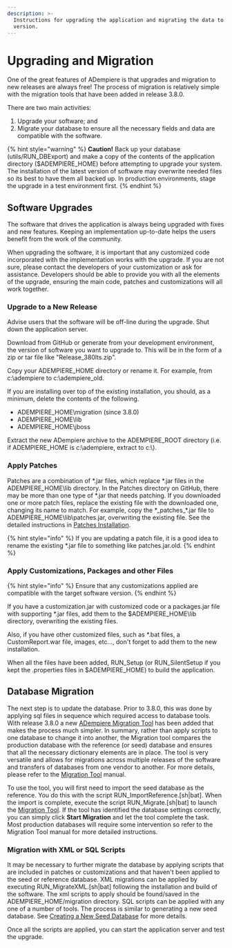 ```yaml
---
description: >-
  Instructions for upgrading the application and migrating the data to the new
  version.
---
```


# Upgrading and Migration

One of the great features of ADempiere is that upgrades and migration to new releases are always free! The process of migration is relatively simple with the migration tools that have been added in release 3.8.0.

There are two main activities:

1. Upgrade your software; and
2. Migrate your database to ensure all the necessary fields and data are compatible with  the software.

{% hint style="warning" %}
**Caution!** Back up your database \(utils/RUN\_DBExport\) and make a copy of the contents of the application directory \($ADEMPIERE\_HOME\) before attempting to upgrade your system. The installation of the latest version of software may overwrite needed files so its best to have them all backed up. In production environments, stage the upgrade in a test environment first.
{% endhint %}

## Software Upgrades

The software that drives the application is always being upgraded with fixes and new features. Keeping an implementation up-to-date helps the users benefit from the work of the community.

When upgrading the software, it is important that any customized code incorporated with the implementation works with the upgrade. If you are not sure, please contact the developers of your customization or ask for assistance. Developers should be able to provide you with all the elements of the upgrade, ensuring the main code, patches and customizations will all work together.

### Upgrade to a New Release

Advise users that the software will be off-line during the upgrade. Shut down the application server.

Download from GitHub or generate from your development environment, the version of software you want to upgrade to. This will be in the form of a zip or tar file like "Release\_380lts.zip".

Copy your ADEMPIERE\_HOME directory or rename it. For example, from c:\adempiere to c:\adempiere\_old.

If you are installing over top of the existing installation, you should, as a minimum, delete the contents of the following.

* ADEMPIERE\_HOME\migration \(since 3.8.0\)
* ADEMPIERE\_HOME\lib
* ADEMPIERE\_HOME\jboss

Extract the new ADempiere archive to the ADEMPIERE\_ROOT directory \(i.e. if ADEMPIERE\_HOME is c:\adempiere, extract to c:\\).

### **Apply Patches**

Patches are a combination of \*.jar files, which replace \*.jar files in the ADEMPIERE\_HOME\lib directory. In the Patches directory on GitHub, there may be more than one type of \*.jar that needs patching. If you downloaded one or more patch files, replace the existing file with the downloaded one, changing its name to match. For example, copy the \*\_patches\_\*.jar file to ADEMPIERE\_HOME\lib\patches.jar, overwriting the existing file. See the detailed instructions in [Patches Installation](http://wiki.adempiere.net/Patches_Installation).

{% hint style="info" %}
If you are updating a patch file, it is a good idea to rename the existing \*.jar file to something like patches.jar.old.
{% endhint %}

### **Apply Customizations, Packages and other Files**

{% hint style="info" %}
Ensure that any customizations applied are compatible with the target software version.
{% endhint %}

If you have a customization.jar with customized code or a packages.jar file with supporting \*.jar files, add them to the $ADEMPIERE\_HOME\lib directory, overwriting the existing files.

Also, if you have other customized files, such as \*.bat files, a CustomReport.war file, images, etc..., don't forget to add them to the new installation.

When all the files have been added, RUN\_Setup \(or RUN\_SilentSetup if you kept the .properties files in $ADEMPIERE\_HOME\) to build the application.

## Database Migration

The next step is to update the database. Prior to 3.8.0, this was done by applying sql files in sequence which required access to database tools. With release 3.8.0 a new [ADempiere Migration Tool](http://wiki.adempiere.net/Migrate) has been added that makes the process much simpler. In summary, rather than apply scripts to one database to change it into another, the Migration tool compares the production database with the reference \(or seed\) database and ensures that all the necessary dictionary elements are in place. The tool is very versatile and allows for migrations across multiple releases of the software and transfers of databases from one vendor to another. For more details, please refer to the [Migration Tool](http://wiki.adempiere.net/Migrate) manual.

To use the tool, you will first need to import the seed database as the reference. You do this with the script RUN\_ImportReference.\[sh\|bat\]. When the import is complete, execute the script RUN\_Migrate.\[sh\|bat\] to launch the [Migration Tool](http://wiki.adempiere.net/Migrate). If the tool has identified the database settings correctly, you can simply click **Start Migration** and let the tool complete the task. Most production databases will require some intervention so refer to the Migration Tool manual for more detailed instructions.

### Migration with XML or SQL Scripts

It may be necessary to further migrate the database by applying scripts that are included in patches or customizations and that haven't been applied to the seed or reference database. XML migrations can be applied by executing RUN\_MigrateXML.\[sh\|bat\] following the installation and build of the software. The xml scripts to apply should be found/saved in the ADEMPIERE\_HOME/migration directory. SQL scripts can be applied with any one of a number of tools. The process is similar to generating a new seed database. See [Creating a New Seed Database](http://wiki.adempiere.net/Creating_a_New_Seed_Database) for more details.

Once all the scripts are applied, you can start the application server and test the upgrade.

